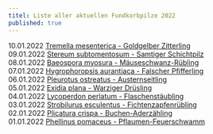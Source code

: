 ```yaml
---
titel: Liste aller aktuellen Fundkorbpilze 2022
published: true
---
```

10.01.2022 [Tremella mesenterica - Goldgelber Zitterling](/pilze/tremella-mesenterica-goldgelber-zitterling)  
09.01.2022 [Stereum subtomentosum - Samtiger Schichtpilz](/pilze/stereum-subtomentosum-samtiger-schichtpilz)\
08.01.2022 [Baeospora myosura - Mäuseschwanz-Rübling](/pilze/baeospora-myosura-mäuseschwanz-rübling)\
07.01.2022 [Hygrophoropsis aurantiaca - Falscher Pfifferling](/pilze/hygrophoropsis-aurantiaca-falscher-pfifferling)\
06.01.2022 [Pleurotus ostreatus - Austernseitling](/pilze/pleurotus-ostreatus-austernseitling)\
05.01.2022 [Exidia plana - Warziger Drüsling](/pilze/exidia-plana-warziger-drüsling)\
04.01.2022 [Lycoperdon perlatum - Flaschenstäubling](/pilze/lycoperdon-perlatum-flaschenstäubling)\
03.01.2022 [Strobilurus esculentus - Fichtenzapfenrübling](/pilze/strobilurus-esculentus-fichtenzapfenrübling)\
02.01.2022 [Plicatura crispa - Buchen-Aderzähling](/pilze/plicatura-crispa-buchen-adernzähling)\
01.01.2022 [Phellinus pomaceus - Pflaumen-Feuerschwamm](/pilze/phellinus-pomaceus-pflaumen-feuerschwamm)